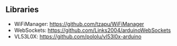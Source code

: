 
## Libraries
- WiFiManager: https://github.com/tzapu/WiFiManager
- WebSockets: https://github.com/Links2004/arduinoWebSockets
- VL53L0X: https://github.com/pololu/vl53l0x-arduino

